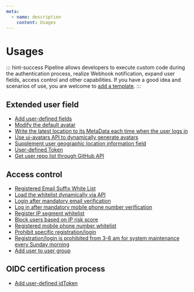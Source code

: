 ```yaml
---
meta:
  - name: description
    content: Usages
---
```


# Usages

<LastUpdated/>


::: hint-success
Pipeline allows developers to execute custom code during the authentication process, realize Webhook notification, expand user fields, access control and other capabilities. If you have a good idea and scenarios of use, you are welcome to [add a template](https://github.com/authing/pipeline/blob/master/CONTRIBUTING.md). 
:::

## Extended user field

* [Add user-defined fields](https://github.com/Authing/pipeline/blob/master/src/templates/persist-metadata.js)
* [Modify the default avatar](https://github.com/Authing/pipeline/blob/master/src/templates/change-default-avatar.js)
* [Write the latest location to its MetaData each time when the user logs in](https://github.com/Authing/pipeline/blob/master/src/templates/add-location-to-metadata.js)
* [Use ui-avatars API to dynamically generate avatars](https://github.com/Authing/pipeline/blob/master/src/templates/change-avatar-to-ui-avatars.js)
* [Supplement user geographic location information field](https://github.com/Authing/pipeline/blob/master/src.src/templates/fill-user-address-field.js)
* [User-defined Token](https://github.com/Authing/pipeline/blob/master/src/templates/add-token-field.js)
* [Get user repo list through GitHub API](https://github.com/Authing/pipeline/blob/master/src/templates/get-repos-from-github-api.js)

## Access control

* [Registered Email Suffix White List](https://github.com/Authing/pipeline/blob/master/src/templates/email-domain-whitelist.js)
* [Load the whitelist dynamically via API](https://github.com/Authing/pipeline/blob/master/src/templates/load-whitelist-on-cloud.js)
* [Login after mandatory email verification](https://github.com/Authing/pipeline/blob/master/src/templates/force-email-verified.js)
* [Log in after mandatory mobile phone number verification](https://github.com/Authing/pipeline/blob/master/src/templates/force-phone-verifyed.js)
* [Register IP segment whitelist](https://github.com/Authing/pipeline/blob/master/src/templates/ip-range-whitelist.js)
* [Block users based on IP risk score](https://github.com/Authing/pipeline/blob/master/src/templates/ip-risk-analysis.js)
* [Registered mobile phone number whitelist](https://github.com/Authing/pipeline/blob/master/src/templates/phone-whitelist.js)
* [Prohibit specific registration/login](https://github.com/Authing/pipeline/blob/master/src/templates/block-specific-connection.js)
* [Registration/login is prohibited from 3-6 am for system maintenance every Sunday morning](https://github.com/Authing/pipeline/blob/master/src/templates/block-on-weekend.js)
* [Add user to user group](https://github.com/Authing/pipeline/blob/master/src/templates/add-user-to-group.js)

## OIDC certification process

* [Add user-defined idToken](https://github.com/Authing/pipeline/blob/master/src/templates/add-custom-idtoken.js)

